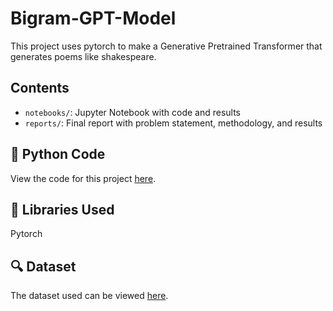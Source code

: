 # Bigram-GPT-Model
This project uses pytorch to make a Generative Pretrained Transformer that generates poems like shakespeare.

## Contents
- `notebooks/`: Jupyter Notebook with code and results
- `reports/`: Final report with problem statement, methodology, and results

## 📓 Python Code
View the code for this project [here](code/GPT_Bigram_model.py).

## 🧠 Libraries Used
Pytorch

## 🔍 Dataset
The dataset used can be viewed [here](data/text).

